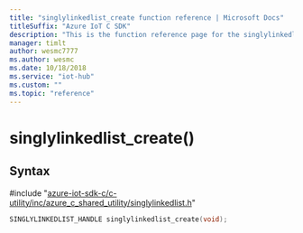 ```yaml
---                             
title: "singlylinkedlist_create function reference | Microsoft Docs" 
titleSuffix: "Azure IoT C SDK"            
description: "This is the function reference page for the singlylinkedlist_create() function in the Azure IoT C SDK. This SDK is used with Azure IoT Hub and Azure IoT Hub Device Provisioning Service"            
manager: timlt                 
author: wesmc7777              
ms.author: wesmc               
ms.date: 10/18/2018                    
ms.service: "iot-hub"             
ms.custom: ""                
ms.topic: "reference"        
---                            
```


# singlylinkedlist_create()

## Syntax

\#include "[azure-iot-sdk-c/c-utility/inc/azure_c_shared_utility/singlylinkedlist.h](../singlylinkedlist-h.md)"  
```C
SINGLYLINKEDLIST_HANDLE singlylinkedlist_create(void);
```

